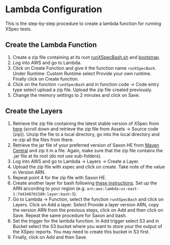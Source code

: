 # Lambda Configuration

This is the step-by-step procedure to create a lambda function for running XSpec tests.

## Create the Lambda Function 

1. Create a zip file containing at its root [runXSpecBash.sh](runXSpecBash.sh) and [bootstrap](bootstrap). 
2. Log into AWS and go to Lambda.
3. Click on Create Function and give it the function name `runXSpecBash`. Under Runtime: Custom Runtime select Provide your own runtime. Finally click on Create function.
3. Click on the function `runXSpecBash` and in function code -> Code entry type select upload a zip file. Upload the zip file created previously.
4. Change the memory settings to 2 minutes and click on Save.


## Create the Layers

1. Retrieve the zip file containing the latest stable version of XSpec from [here](https://github.com/xspec/xspec/releases/latest) (scroll down and retrieve the zip file from Assets -> Source code (zip)). Unzip the file to a local directory, go into the local directory and re-zip all the files from there. 
2. Retrieve the jar file of your preferred version of Saxon HE from [Maven Central](http://central.maven.org/maven2/net/sf/saxon/Saxon-HE) and zip it in a file. Again, make sure that the zip file contains the .jar file at its root (do not use sub-folders). 
3. Log into AWS and go to Lambda -> Layers -> Create a Layer.
4. Upload the zip file with xspec and  click on create. Take note of the value in Version ARN. 
5. Repeat point 4 for the zip file with Saxon HE.
6. Create another layer for bash following [these instructions](https://github.com/gkrizek/bash-lambda-layer). Set up the ARN according to your region (e.g. `arn:aws:lambda:us-east-1:744348701589:layer:bash:5`).
7. Go to Lambda -> Function, select the function `runXSpecBash` and click on Layers. Click on Add a layer. Select Provide a layer version ARN, copy the version ARN from the previous steps, click on Add and then click on Save. Repeat the same procedure for Saxon and bash.
8. Set the trigger for the lambda function. In Add trigger select S3 and in Bucket select the S3 bucket where you want to store your the output of the XSpec reports. You may need to create this bucket in S3 first. 
9. Finally, click on Add and then Save.
